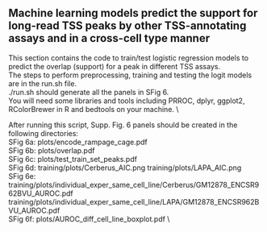 ## Machine learning models predict the support for long-read TSS peaks by other TSS-annotating assays and in a cross-cell type manner

This section contains the code to train/test logistic regression models to predict the overlap (support) for a peak in different TSS assays.\
The steps to perform preprocessing, training and testing the logit models are in the run.sh file. \
./run.sh should generate all the panels in SFig 6. \
You will need some libraries and tools including  PRROC, dplyr, ggplot2, RColorBrewer in R and bedtools on your machine. \

After running this script, Supp. Fig. 6 panels should be created in the following directories: \
SFig 6a: plots/encode_rampage_cage.pdf \
SFig 6b: plots/overlap.pdf \
SFig 6c: plots/test_train_set_peaks.pdf \
SFig 6d: training/plots/Cerberus_AIC.png  training/plots/LAPA_AIC.png \
SFig 6e: training/plots/individual_exper_same_cell_line/Cerberus/GM12878_ENCSR962BVU_AUROC.pdf training/plots/individual_exper_same_cell_line/LAPA/GM12878_ENCSR962BVU_AUROC.pdf \
SFig 6f: plots/AUROC_diff_cell_line_boxplot.pdf \
